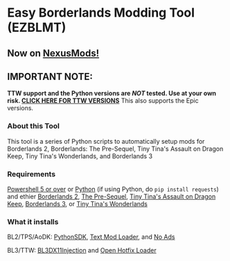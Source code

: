 # Easy Borderlands Modding Tool (EZBLMT)
## Now on [NexusMods!](https://www.nexusmods.com/borderlands2/mods/377)
## **IMPORTANT NOTE:**
**TTW support and the Python versions are _NOT_ tested. Use at your own risk.
[CLICK HERE FOR TTW VERSIONS](https://github.com/SirGamers/EZBLModTool/releases/tag/3)**
This also supports the Epic versions.
### About this Tool
This tool is a series of Python scripts to automatically setup mods for Borderlands 2, Borderlands: The Pre-Sequel, Tiny Tina's Assault on Dragon Keep, Tiny Tina's Wonderlands, and Borderlands 3
### Requirements
[Powershell 5 or over](https://learn.microsoft.com/en-us/powershell/scripting/install/installing-powershell-on-windows?view=powershell-7.3)
or [Python](https://www.python.org/downloads/) (if using Python, do `pip install requests`) and ethier [Borderlands 2](https://store.steampowered.com/app/49520/Borderlands_2/), [The Pre-Sequel](https://store.steampowered.com/app/261640/Borderlands_The_PreSequel/), [Tiny Tina's Assault on Dragon Keep](https://store.steampowered.com/app/1712840/Tiny_Tinas_Assault_on_Dragon_Keep_A_Wonderlands_Oneshot_Adventure/), [Borderlands 3](https://store.steampowered.com/app/397540/Borderlands_3/), or [Tiny Tina's Wonderlands](https://store.steampowered.com/app/1286680/Tiny_Tinas_Wonderlands/)

### What it installs
BL2/TPS/AoDK: [PythonSDK](https://github.com/bl-sdk/bl2-mod-manager), [Text Mod Loader](https://bl-sdk.github.io/mods/TextModLoader/), and [No Ads](https://bl-sdk.github.io/mods/NoAds/)

BL3/TTW: [BL3DX11Injection](https://github.com/FromDarkHell/BL3DX11Injection) and [Open Hotfix Loader](https://github.com/apple1417/OpenHotfixLoader)
